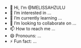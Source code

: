 - 👋 Hi, I’m @MELISSAHZULU
- 👀 I’m interested in ...
- 🌱 I’m currently learning ...
- 💞️ I’m looking to collaborate on ...
- 📫 How to reach me ...
- 😄 Pronouns: ...
- ⚡ Fun fact: ...

<!---
MELISSAHZULU/MELISSAHZULU is a ✨ special ✨ repository because its `README.md` (this file) appears on your GitHub profile.
You can click the Preview link to take a look at your changes.
--->
